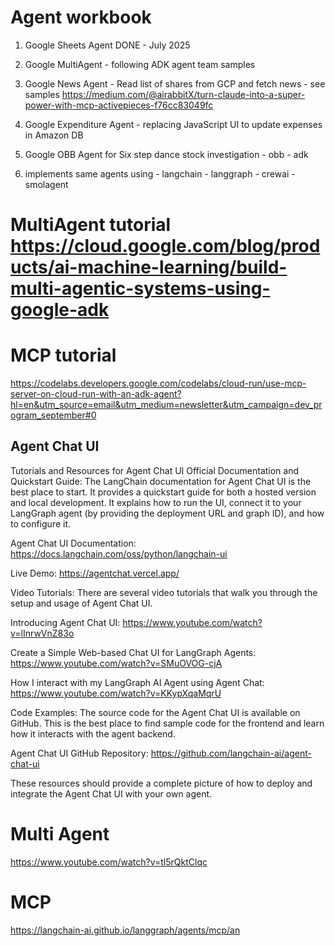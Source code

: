 # Agent workbook

1. Google Sheets Agent  DONE - July 2025
2. Google MultiAgent - following ADK agent team samples
3. Google News Agent - Read list of shares from GCP and fetch news - see samples https://medium.com/@airabbitX/turn-claude-into-a-super-power-with-mcp-activepieces-f76cc83049fc
4. Google Expenditure Agent - replacing JavaScript UI to update expenses in Amazon DB
5. Google OBB Agent for Six step dance stock investigation
        - obb
        - adk
        
6. implements same agents using 
          - langchain
          - langgraph
          - crewai
          - smolagent


# MultiAgent tutorial https://cloud.google.com/blog/products/ai-machine-learning/build-multi-agentic-systems-using-google-adk

# MCP tutorial
https://codelabs.developers.google.com/codelabs/cloud-run/use-mcp-server-on-cloud-run-with-an-adk-agent?hl=en&utm_source=email&utm_medium=newsletter&utm_campaign=dev_program_september#0 



## Agent Chat UI
Tutorials and Resources for Agent Chat UI
Official Documentation and Quickstart Guide: The LangChain documentation for Agent Chat UI is the best place to start. It provides a quickstart guide for both a hosted version and local development. It explains how to run the UI, connect it to your LangGraph agent (by providing the deployment URL and graph ID), and how to configure it.

Agent Chat UI Documentation: https://docs.langchain.com/oss/python/langchain-ui

Live Demo: https://agentchat.vercel.app/

Video Tutorials: There are several video tutorials that walk you through the setup and usage of Agent Chat UI.

Introducing Agent Chat UI: https://www.youtube.com/watch?v=lInrwVnZ83o

Create a Simple Web-based Chat UI for LangGraph Agents: https://www.youtube.com/watch?v=SMuOVOG-cjA

How I interact with my LangGraph AI Agent using Agent Chat: https://www.youtube.com/watch?v=KKypXqaMqrU

Code Examples: The source code for the Agent Chat UI is available on GitHub. This is the best place to find sample code for the frontend and learn how it interacts with the agent backend.

Agent Chat UI GitHub Repository: https://github.com/langchain-ai/agent-chat-ui

These resources should provide a complete picture of how to deploy and integrate the Agent Chat UI with your own agent.

# Multi Agent 
https://www.youtube.com/watch?v=tl5rQktClqc        


# MCP
https://langchain-ai.github.io/langgraph/agents/mcp/an